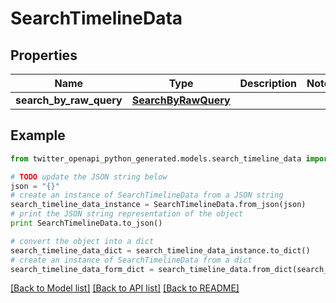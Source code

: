 # SearchTimelineData


## Properties

Name | Type | Description | Notes
------------ | ------------- | ------------- | -------------
**search_by_raw_query** | [**SearchByRawQuery**](SearchByRawQuery.md) |  | 

## Example

```python
from twitter_openapi_python_generated.models.search_timeline_data import SearchTimelineData

# TODO update the JSON string below
json = "{}"
# create an instance of SearchTimelineData from a JSON string
search_timeline_data_instance = SearchTimelineData.from_json(json)
# print the JSON string representation of the object
print SearchTimelineData.to_json()

# convert the object into a dict
search_timeline_data_dict = search_timeline_data_instance.to_dict()
# create an instance of SearchTimelineData from a dict
search_timeline_data_form_dict = search_timeline_data.from_dict(search_timeline_data_dict)
```
[[Back to Model list]](../README.md#documentation-for-models) [[Back to API list]](../README.md#documentation-for-api-endpoints) [[Back to README]](../README.md)


